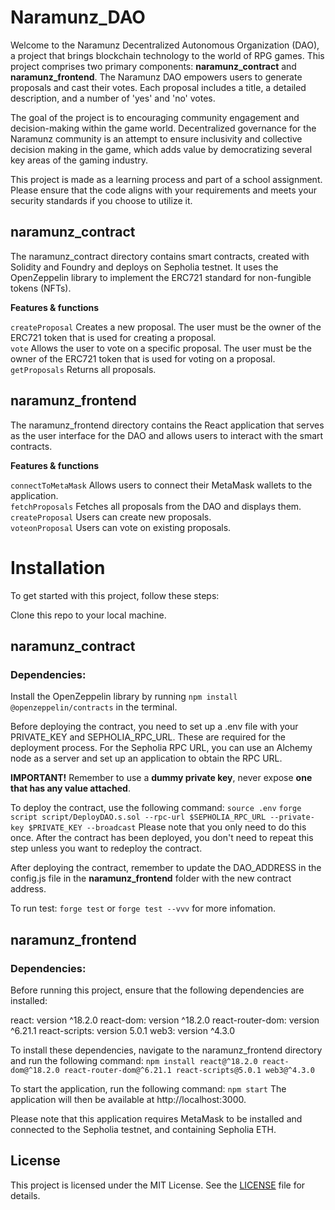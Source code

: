 # Naramunz_DAO

Welcome to the Naramunz Decentralized Autonomous Organization (DAO), a project that brings blockchain technology to the world of RPG games. This project comprises two primary components: **naramunz_contract** and **naramunz_frontend**.
The Naramunz DAO empowers users to generate proposals and cast their votes. Each proposal includes a title, a detailed description, and a number of 'yes' and 'no' votes.

The goal of the project is to encouraging community engagement and decision-making within the game world. Decentralized governance for the Naramunz community is an attempt to ensure inclusivity and collective decision making in the game, which adds value by democratizing several key areas of the gaming industry.

This project is made as a learning process and part of a school assignment. Please ensure that the code aligns with your requirements and meets your security standards if you choose to utilize it.

## naramunz_contract

The naramunz_contract directory contains smart contracts, created with Solidity and Foundry and deploys on Sepholia testnet. It uses the OpenZeppelin library to implement the ERC721 standard for non-fungible tokens (NFTs).

**Features & functions**

`createProposal` Creates a new proposal. The user must be the owner of the ERC721 token that is used for creating a proposal.  
`vote` Allows the user to vote on a specific proposal. The user must be the owner of the ERC721 token that is used for voting on a proposal.
`getProposals` Returns all proposals.

## naramunz_frontend

The naramunz_frontend directory contains the React application that serves as the user interface for the DAO and allows users to interact with the smart contracts.

**Features & functions**

`connectToMetaMask` Allows users to connect their MetaMask wallets to the application.  
`fetchProposals` Fetches all proposals from the DAO and displays them.  
`createProposal` Users can create new proposals.  
`voteonProposal` Users can vote on existing proposals.

# Installation

To get started with this project, follow these steps:

Clone this repo to your local machine.

## naramunz_contract

### Dependencies:

Install the OpenZeppelin library by running `npm install @openzeppelin/contracts` in the terminal.

Before deploying the contract, you need to set up a .env file with your PRIVATE_KEY and SEPHOLIA_RPC_URL. These are required for the deployment process. For the Sepholia RPC URL, you can use an Alchemy node as a server and set up an application to obtain the RPC URL.

**IMPORTANT!** Remember to use a **dummy private key**, never expose **one that has any value attached**.

To deploy the contract, use the following command: `source .env` `forge script script/DeployDAO.s.sol --rpc-url $SEPHOLIA_RPC_URL --private-key $PRIVATE_KEY --broadcast`
Please note that you only need to do this once. After the contract has been deployed, you don't need to repeat this step unless you want to redeploy the contract.

After deploying the contract, remember to update the DAO_ADDRESS in the config.js file in the **naramunz_frontend** folder with the new contract address.

To run test: `forge test` or `forge test --vvv` for more infomation.

## naramunz_frontend

### Dependencies:

Before running this project, ensure that the following dependencies are installed:

react: version ^18.2.0
react-dom: version ^18.2.0
react-router-dom: version ^6.21.1
react-scripts: version 5.0.1
web3: version ^4.3.0

To install these dependencies, navigate to the naramunz_frontend directory and run the following command:
`npm install react@^18.2.0 react-dom@^18.2.0 react-router-dom@^6.21.1 react-scripts@5.0.1 web3@^4.3.0`

To start the application, run the following command:
`npm start`
The application will then be available at http://localhost:3000.

Please note that this application requires MetaMask to be installed and connected to the Sepholia testnet, and containing Sepholia ETH.

## License

This project is licensed under the MIT License. See the [LICENSE](./LICENSE) file for details.

